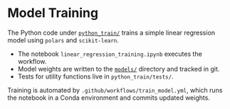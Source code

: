 # Model Training

The Python code under [`python_train/`](../python_train/) trains a simple linear regression model using `polars` and `scikit-learn`.

- The notebook `linear_regression_training.ipynb` executes the workflow.
- Model weights are written to the [`models/`](../models/) directory and tracked in git.
- Tests for utility functions live in `python_train/tests/`.

Training is automated by `.github/workflows/train_model.yml`, which runs the notebook in a Conda environment and commits updated weights.
